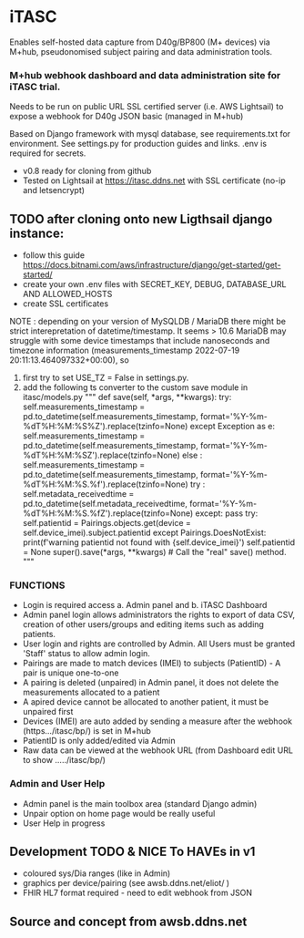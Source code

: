 # iTASC 

Enables self-hosted data capture from D40g/BP800 (M+ devices) via M+hub, pseudonomised subject pairing and data administration tools.

### M+hub webhook dashboard and data administration site for iTASC trial.

Needs to be run on public URL SSL certified server (i.e. AWS Lightsail) to expose a webhook for D40g JSON basic (managed in M+hub)

Based on Django framework with mysql database, see requirements.txt for environment. See settings.py for production guides and links. .env is required for secrets.

- v0.8 ready for cloning from github
- Tested on Lightsail at https://itasc.ddns.net with SSL certificate (no-ip and letsencrypt) 


## TODO after cloning onto new Ligthsail django instance:
- follow this guide https://docs.bitnami.com/aws/infrastructure/django/get-started/get-started/
- create your own .env files with SECRET_KEY, DEBUG, DATABASE_URL AND ALLOWED_HOSTS 
- create SSL certificates

NOTE : depending on your version of MySQLDB / MariaDB there might be strict interepretation of datetime/timestamp. It seems > 10.6 MariaDB may struggle with some device timestamps that include nanoseconds and timezone information (measurements_timestamp 2022-07-19 20:11:13.464097332+00:00), so 
1. first try to set USE_TZ = False in settings.py.
2. add the following ts converter to the custom save module in itasc/models.py
"""
    def save(self, *args, **kwargs):
        try:
            self.measurements_timestamp = pd.to_datetime(self.measurements_timestamp, format='%Y-%m-%dT%H:%M:%S%Z').replace(tzinfo=None)
        except Exception as e:
            self.measurements_timestamp = pd.to_datetime(self.measurements_timestamp, format='%Y-%m-%dT%H:%M:%SZ').replace(tzinfo=None)
        else :
            self.measurements_timestamp = pd.to_datetime(self.measurements_timestamp, format='%Y-%m-%dT%H:%M:%S.%f').replace(tzinfo=None)
        try :
            self.metadata_receivedtime = pd.to_datetime(self.metadata_receivedtime, format='%Y-%m-%dT%H:%M:%S.%fZ').replace(tzinfo=None)
        except:
            pass
        try:
            self.patientid = Pairings.objects.get(device = self.device_imei).subject.patientid
        except Pairings.DoesNotExist:
            print(f'warning patientid not found with {self.device_imei}')
            self.patientid = None
        super().save(*args, **kwargs)  # Call the "real" save() method.
"""

### FUNCTIONS
- Login is required access a. Admin panel and b. iTASC Dashboard
- Admin panel login allows administrators the rights to export of data CSV, creation of other users/groups and editing items such as adding patients.
- User login and rights are controlled by Admin. All Users must be granted 'Staff' status to allow admin login. 
- Pairings are made to match devices (IMEI) to subjects (PatientID) - A pair is unique one-to-one
- A pairing is deleted (unpaired) in Admin panel, it does not delete the measurements allocated to a patient
- A apired device cannot be allocated to another patient, it must be unpaired first
- Devices (IMEI) are auto added by sending a measure after the webhook (https.../itasc/bp/) is set in M+hub
- PatientID is only added/edited via Admin
- Raw data can be viewed at the webhook URL (from Dashboard edit URL to show ...../itasc/bp/)  

### Admin and User Help
- Admin panel is the main toolbox area (standard Django admin)
- Unpair option on home page would be really useful 
- User Help in progress

## Development TODO & NICE To HAVEs in v1
- coloured sys/Dia ranges (like in Admin)
- graphics per device/pairing (see awsb.ddns.net/eliot/ )
- FHIR HL7 format required - need to edit webhook from JSON


## Source and concept from awsb.ddns.net
